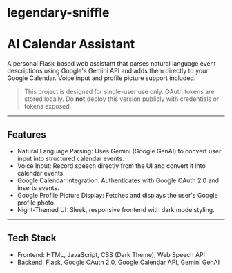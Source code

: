 ﻿# legendary-sniffle
 # AI Calendar Assistant

A personal Flask-based web assistant that parses natural language event descriptions using Google's Gemini API and adds them directly to your Google Calendar. Voice input and profile picture support included.

> This project is designed for single-user use only. OAuth tokens are stored locally. Do **not** deploy this version publicly with credentials or tokens exposed.

---

## Features

- Natural Language Parsing: Uses Gemini (Google GenAI) to convert user input into structured calendar events.
- Voice Input: Record speech directly from the UI and convert it into calendar events.
- Google Calendar Integration: Authenticates with Google OAuth 2.0 and inserts events.
- Google Profile Picture Display: Fetches and displays the user's Google profile photo.
- Night-Themed UI: Sleek, responsive frontend with dark mode styling.

---

## Tech Stack

- Frontend: HTML, JavaScript, CSS (Dark Theme), Web Speech API
- Backend: Flask, Google OAuth 2.0, Google Calendar API, Gemini GenAI
